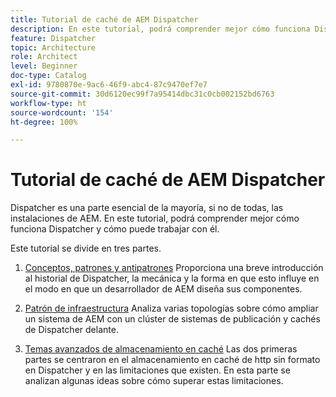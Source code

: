 ```yaml
---
title: Tutorial de caché de AEM Dispatcher
description: En este tutorial, podrá comprender mejor cómo funciona Dispatcher y cómo puede trabajar con él.
feature: Dispatcher
topic: Architecture
role: Architect
level: Beginner
doc-type: Catalog
exl-id: 9780870e-9ac6-46f9-abc4-87c9470ef7e7
source-git-commit: 30d6120ec99f7a95414dbc31c0cb002152bd6763
workflow-type: ht
source-wordcount: '154'
ht-degree: 100%

---
```


# Tutorial de caché de AEM Dispatcher

Dispatcher es una parte esencial de la mayoría, si no de todas, las instalaciones de AEM. En este tutorial, podrá comprender mejor cómo funciona Dispatcher y cómo puede trabajar con él.

Este tutorial se divide en tres partes.

1. [Conceptos, patrones y antipatrones](chapter-1.md)
Proporciona una breve introducción al historial de Dispatcher, la mecánica y la forma en que esto influye en el modo en que un desarrollador de AEM diseña sus componentes.

1. [Patrón de infraestructura](chapter-2.md)
Analiza varias topologías sobre cómo ampliar un sistema de AEM con un clúster de sistemas de publicación y cachés de Dispatcher delante.

1. [Temas avanzados de almacenamiento en caché](chapter-3.md)
Las dos primeras partes se centraron en el almacenamiento en caché de http sin formato en Dispatcher y en las limitaciones que existen. En esta parte se analizan algunas ideas sobre cómo superar estas limitaciones.
